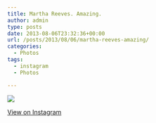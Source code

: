 ```yaml
---
title: Martha Reeves. Amazing.
author: admin
type: posts
date: 2013-08-06T23:32:36+00:00
url: /posts/2013/08/06/martha-reeves-amazing/
categories:
  - Photos
tags:
  - instagram
  - Photos

---
```

<img src="https://lobban.org/wordpress//HLIC/cbdf0f6491a3ce8ce2f81e7972c7263d.jpg" class="instagram-image" />

<p class="view-instagram">
  <a href="http://instagram.com/p/csKCGiqlnl/">View on Instagram</a>
</p>